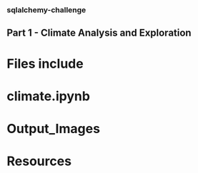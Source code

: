 ### sqlalchemy-challenge

## Part 1 - Climate Analysis and Exploration
# Files include
# climate.ipynb
# Output_Images
# Resources
